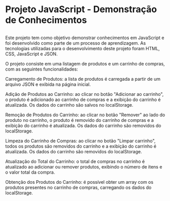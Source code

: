 # Projeto JavaScript - Demonstração de Conhecimentos
##

Este projeto tem como objetivo demonstrar conhecimentos em JavaScript e foi desenvolvido como parte de um processo de aprendizagem. As tecnologias utilizadas para o desenvolvimento deste projeto foram HTML, CSS, JavaScript e JSON.

O projeto consiste em uma listagem de produtos e um carrinho de compras, com as seguintes funcionalidades:

Carregamento de Produtos: a lista de produtos é carregada a partir de um arquivo JSON e exibida na página inicial.

Adição de Produtos ao Carrinho: ao clicar no botão "Adicionar ao carrinho", o produto é adicionado ao carrinho de compras e a exibição do carrinho é atualizada. Os dados do carrinho são salvos no localStorage.

Remoção de Produtos do Carrinho: ao clicar no botão "Remover" ao lado do produto no carrinho, o produto é removido do carrinho de compras e a exibição do carrinho é atualizada. Os dados do carrinho são removidos do localStorage.

Limpeza do Carrinho de Compras: ao clicar no botão "Limpar carrinho", todos os produtos são removidos do carrinho e a exibição do carrinho é atualizada. Os dados do carrinho são removidos do localStorage.

Atualização do Total do Carrinho: o total de compras no carrinho é atualizado ao adicionar ou remover produtos, exibindo o número de itens e o valor total da compra.

Obtenção dos Produtos do Carrinho: é possível obter um array com os produtos presentes no carrinho de compras, carregando os dados do localStorage.
